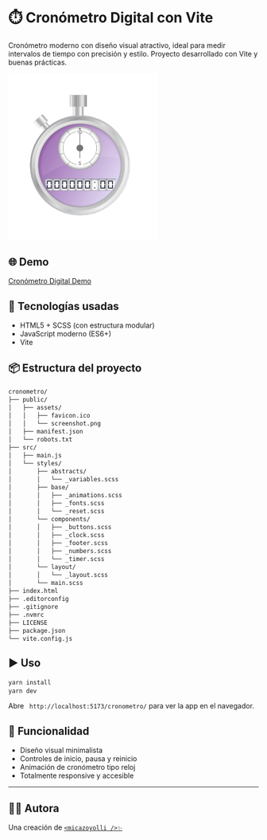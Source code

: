 # ⏱️ Cronómetro Digital con Vite

Cronómetro moderno con diseño visual atractivo, ideal para medir intervalos de tiempo con precisión y estilo. Proyecto desarrollado con Vite y buenas prácticas.

<img alt="Cronómetro Digital" src="https://github.com/micazoyolli/cronometro/blob/master/public/assets/screenshot.png" width="300" />

## 🌐 Demo

[Cronómetro Digital Demo](https://micazoyolli.github.io/cronometro/)

## 🚀 Tecnologías usadas

- HTML5 + SCSS (con estructura modular)
- JavaScript moderno (ES6+)
- Vite

## 📦 Estructura del proyecto

```
cronometro/
├── public/
│   ├── assets/
│   │   ├── favicon.ico
│   │   └── screenshot.png
│   ├── manifest.json
│   └── robots.txt
├── src/
│   ├── main.js
│   └── styles/
│       ├── abstracts/
│       │   └── _variables.scss
│       ├── base/
│       │   ├── _animations.scss
│       │   ├── _fonts.scss
│       │   └── _reset.scss
│       └── components/
│       │   ├── _buttons.scss
│       │   ├── _clock.scss
│       │   ├── _footer.scss
│       │   ├── _numbers.scss
│       │   └── _timer.scss
│       └── layout/
│       │   └── _layout.scss
│       └── main.scss
├── index.html
├── .editorconfig
├── .gitignore
├── .nvmrc
├── LICENSE
├── package.json
└── vite.config.js
```

## ▶️ Uso

```bash
yarn install
yarn dev
```

Abre ` http://localhost:5173/cronometro/` para ver la app en el navegador.

## 🧠 Funcionalidad

- Diseño visual minimalista
- Controles de inicio, pausa y reinicio
- Animación de cronómetro tipo reloj
- Totalmente responsive y accesible

---

## 👩‍💻 Autora

Una creación de [`<micazoyolli />✨`](https://nadia.dev)
